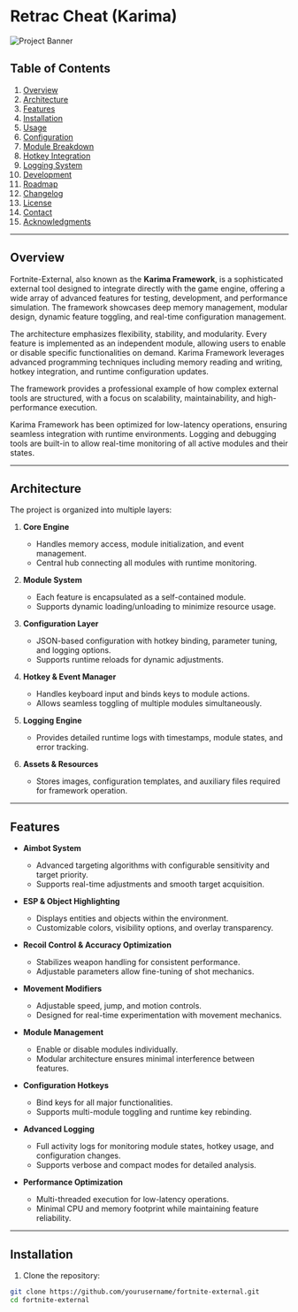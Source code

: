 # Retrac Cheat (Karima)

![Project Banner](assets/maxresdefault.jpg)

## Table of Contents

1. [Overview](#overview)  
2. [Architecture](#architecture)  
3. [Features](#features)  
4. [Installation](#installation)  
5. [Usage](#usage)  
6. [Configuration](#configuration)  
7. [Module Breakdown](#module-breakdown)  
8. [Hotkey Integration](#hotkey-integration)  
9. [Logging System](#logging-system)  
10. [Development](#development)  
11. [Roadmap](#roadmap)  
12. [Changelog](#changelog)  
13. [License](#license)  
14. [Contact](#contact)  
15. [Acknowledgments](#acknowledgments)

---

## Overview

Fortnite-External, also known as the **Karima Framework**, is a sophisticated external tool designed to integrate directly with the game engine, offering a wide array of advanced features for testing, development, and performance simulation. The framework showcases deep memory management, modular design, dynamic feature toggling, and real-time configuration management.  

The architecture emphasizes flexibility, stability, and modularity. Every feature is implemented as an independent module, allowing users to enable or disable specific functionalities on demand. Karima Framework leverages advanced programming techniques including memory reading and writing, hotkey integration, and runtime configuration updates.  

The framework provides a professional example of how complex external tools are structured, with a focus on scalability, maintainability, and high-performance execution.  

Karima Framework has been optimized for low-latency operations, ensuring seamless integration with runtime environments. Logging and debugging tools are built-in to allow real-time monitoring of all active modules and their states.  

---

## Architecture

The project is organized into multiple layers:

1. **Core Engine**  
   - Handles memory access, module initialization, and event management.  
   - Central hub connecting all modules with runtime monitoring.  

2. **Module System**  
   - Each feature is encapsulated as a self-contained module.  
   - Supports dynamic loading/unloading to minimize resource usage.  

3. **Configuration Layer**  
   - JSON-based configuration with hotkey binding, parameter tuning, and logging options.  
   - Supports runtime reloads for dynamic adjustments.  

4. **Hotkey & Event Manager**  
   - Handles keyboard input and binds keys to module actions.  
   - Allows seamless toggling of multiple modules simultaneously.  

5. **Logging Engine**  
   - Provides detailed runtime logs with timestamps, module states, and error tracking.  

6. **Assets & Resources**  
   - Stores images, configuration templates, and auxiliary files required for framework operation.  

---

## Features

- **Aimbot System**  
  - Advanced targeting algorithms with configurable sensitivity and target priority.  
  - Supports real-time adjustments and smooth target acquisition.  

- **ESP & Object Highlighting**  
  - Displays entities and objects within the environment.  
  - Customizable colors, visibility options, and overlay transparency.  

- **Recoil Control & Accuracy Optimization**  
  - Stabilizes weapon handling for consistent performance.  
  - Adjustable parameters allow fine-tuning of shot mechanics.  

- **Movement Modifiers**  
  - Adjustable speed, jump, and motion controls.  
  - Designed for real-time experimentation with movement mechanics.  

- **Module Management**  
  - Enable or disable modules individually.  
  - Modular architecture ensures minimal interference between features.  

- **Configuration Hotkeys**  
  - Bind keys for all major functionalities.  
  - Supports multi-module toggling and runtime key rebinding.  

- **Advanced Logging**  
  - Full activity logs for monitoring module states, hotkey usage, and configuration changes.  
  - Supports verbose and compact modes for detailed analysis.  

- **Performance Optimization**  
  - Multi-threaded execution for low-latency operations.  
  - Minimal CPU and memory footprint while maintaining feature reliability.  

---

## Installation

1. Clone the repository:

```bash
git clone https://github.com/yourusername/fortnite-external.git
cd fortnite-external
